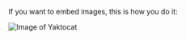 If you want to embed images, this is how you do it:

![Image of Yaktocat](https://octodex.github.com/images/yaktocat.png)
